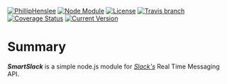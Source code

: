 [![PhillipHenslee](https://img.shields.io/badge/phillip-henslee-orange.svg)](https://github.com/philliphenslee)
[![Node Module](https://img.shields.io/badge/node.js-module-82bb22.svg)](https://github.com/philliphenslee/smartslack)
[![License](http://img.shields.io/badge/license-MIT-blue.svg)](https://raw.githubusercontent.com/philliphenslee/smartslack/master/LICENSE)
[![Travis branch](https://img.shields.io/travis/philliphenslee/smartslack/master.svg)](https://travis-ci.org/philliphenslee/smartslack)
[![Coverage Status](https://coveralls.io/repos/philliphenslee/smartslack/badge.svg?branch=master&service=github)](https://coveralls.io/github/philliphenslee/smartslack?branch=master)
[![Current Version](https://img.shields.io/badge/version-0.0.1-red.svg)](https://github.com/philliphenslee/smartslack)

# Summary
***SmartSlack*** is a simple node.js module for [*Slack's*](https://slack.com) Real Time Messaging API. 



